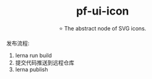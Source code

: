<h1 align="center">
  pf-ui-icon
</h1>

<p align="center">
⭐ The abstract node of SVG icons.
</p>


发布流程: 
  1. lerna run build
  2. 提交代码推送到远程仓库
  3. lerna publish 